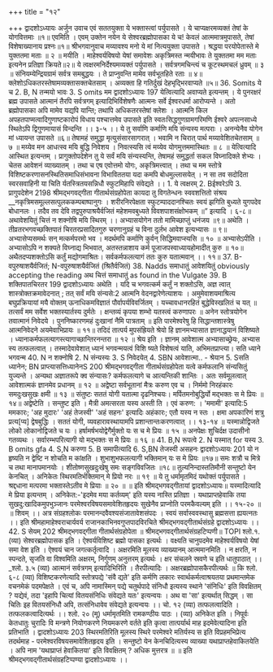 +++
title = "१२"

+++
द्वादशोऽध्यायः अर्जुन उवाच 
एवं सततयुक्ता ये भक्तास्त्वां पर्युपासते । ये चाप्यक्षरमव्यक्तं तेषां के योगवित्तमाः ॥१॥ 
एवमिति । एवम् उक्तेन नयेन ये सेश्वरब्रह्मोपासका ये च! केवलं आत्ममात्रमुपासते, तेषां विशेषाख्यानाय प्रश्नः॥१॥ 
श्रीभगवानुवाच 
मय्यावश्य मनो ये मां नित्ययुक्ता उपासते । श्रद्धया परयोपेतास्ते मे युक्ततमा मताः ॥ २ ॥ 
मयीति । माहेश्वर्यविषयो येषां समावेशः अकृत्रिमस्त न्मयीभावः ते युक्ततमा मम मताः इत्यनेन प्रतिज्ञा क्रियते॥२॥ 
ये त्वक्षरमनिर्देश्यमव्यक्तं पर्युपासते । सर्वत्रगमचिन्त्यं च कूटस्थमचलं ध्रुवम् ॥ ३ ॥ संनियम्येन्द्रियग्रामं सर्वत्र समबुद्धयः । ते प्राप्नुवन्ति मामेव सर्वभूतहिते रताः ॥ ४॥ क्लेशोऽधिकतरस्तेषामव्यक्तासक्तचेतसाम् । अव्यक्ता हि गतिर्दुखं देहभृद्भिरवाप्यते ॥५॥ 
36. Somits ये च 2. B, N तन्मयो भावः 3. S omits मम 
द्वादशोऽध्यायः 
197 येत्वित्यादि अवाप्यते इत्यन्तम् । ये पुनरक्षरं ब्रह्म उपासते आत्मानं तैरपि सर्वत्रगम् इत्यादिभिर्विशेषणैः आत्मनः सर्वे ईश्वरधर्मा आरोप्यन्ते । अतो ब्रह्मोपासका अपि मामेव यद्यपि यान्ति; तथापि अधिकतरस्तेषां क्लेशः । आत्मनि किल अपहतपाप्मत्वादिगुणाष्टकारोपं विधाय पश्चात्तमेव उपासते इति स्वतःसिद्धगुणग्रामगरिमणि ईश्वरे अपत्नसाध्ये स्थितेऽपि द्विगुणमायासं विन्दन्ति ।। ३-५ ।। 
ये तु सर्वाणि कर्माणि मयि संन्यस्य मत्पराः । अनन्येनैव योगेन मां ध्यायन्त उपासते ॥६॥ तेषामहं समुद्धा मृत्युसंसारसागरात् । भवामि न चिरात् पार्थ मय्यावेशितचेतसाम् ॥ ७ ॥ मय्येव मन आधत्स्व मयि बुद्धि निवेशय । निवत्स्यसि त्वं मय्येव योगमुत्तममास्थितः ॥ ८ ॥ 
येत्वित्यादि आस्थित इत्यन्तम् । प्रागुक्तोपदेशेन तु ये सर्वं मयि संन्यस्यन्ति, तेषामहं समुद्धर्ता सकल विघ्नादिक्ले शेभ्यः । चेतस आवेशनं व्याख्यातम् । तथा च एष एवोत्तमो योगः, अकृत्रिमत्त्वात् । तथा च मम स्तोत्रे 
विशिष्टकरणासनस्थितिसमाधिसंभावना 
विभाविततया यदा कमपि बोधमुल्लासयेत् । न सा तव सदोदिता स्वरसवाहिनी या चिति 
र्यतस्त्रितयसन्निधौ स्फुटमिहापि संवेद्यते ।। 1. ये त्वक्षरम् 2. Bईश्वरेऽपि 3. प्रागुपदेशेन 
2198 
श्रीमद्भगवद्गीता गीतार्थसंग्रहोपेता कायदा तु विगतेन्धनः स्ववशत्तितो संश्रय 
__नकृत्रिमसमूल्लसत्पुलककम्पबाष्पानुगः । 
शरीरनिरपेक्षता स्फुटम्पाददानश्चितः 
स्वयं झगिति बुध्यते युगपदेव बोधानलः । तदैव तव देवि तद्वपुरुपाश्रयैर्वजितं 
महेशमवबुध्यते विवशपाशसंक्षोभकम् ॥” इत्यादि । ६-८॥ 
अथावेशयितुं चित्तं न शक्नोषि मयि स्थिरम् ।। अभ्यासयोगेन ततो मामिच्छाप्तुं धनंजय ॥९॥ 
अथेति । तीव्रतरभगवच्छक्तिपातं चिरतरप्रसादितगुरु चरणानुग्रहं च विना दुर्लभ आवेश इत्यभ्यासः ॥ ९॥ 
अभ्यासेप्यसमर्थः सन् मत्कर्मपरमो भव । मदर्थमपि कर्माणि कुर्वन् सिद्धिमवाप्स्यसि ॥ १० ॥ 
अभ्यासेऽपीति । अभ्यासोऽपि न शक्यते विघ्नाद्य भिभवात, अतस्तन्नाशाय कर्म पूजाजपस्वाध्यायहोमादीत् कुरु ॥ १०॥ 
अथैतदप्यशक्तोऽसि कर्तुं मद्योगमाश्रितः। सर्वकर्मफलत्यागं ततः कुरु यतात्मवान् ।। ११॥ 
37. B-वपुरुषाशयैर्वजितं; N-वपुरुषाशयैर्वजितं (श्रितैर्वजितं) 
38. Nadds समाधातुं आवेशयितुं obviously accepting the reading अथ चित्तं समाधातुं as found in the Vulgate 
39. B शक्तिपातचिरतर 
199 
द्वादशोऽध्यायः अथेति । यदि च भगवत्कर्म कर्तुं न शक्तोऽसि, अज्ञ त्वात् शास्त्रोक्तक्रमावेदनात् ; तत् सर्वं मयि संन्यसे:2 आत्मनि वेदनद्वारेणेत्याशयः । अमुमेवाशयमाश्रित्य बघुप्रक्रियायां मयै 
वोक्तम् 
ऊनाधिकमविज्ञातं पौर्वापर्यविवर्जितम् । यच्चावधानरहितं बुद्धेविस्खलितं च यत् ॥ तत्सर्वं मम सर्वेश भक्तस्यार्तस्य दुर्मतेः । क्षन्तव्यं कृपया शम्भो यतस्त्वं करुणापरः ॥ अनेन स्तोत्रयोगेन तवात्मानं निवेदये । 
पुननिष्कारणमहं दुःखानां नैमि पात्रताम् ॥ इति पारमेश्वरेषु हि सिद्धान्तशास्त्रेषु आत्मनिवेदने अयमेवाभिप्रायः 
॥ ११॥ 
तदिदं तात्पर्य मुपसंह्रियते 
श्रेयो हि ज्ञानमभ्यासात ज्ञानाद्धयानं विशिष्यते । ध्यानाकर्मफलत्यागस्त्यागाच्छान्तिरनन्तरा ॥ १२ ॥ 
श्रेय इति । ज्ञानम् आवेशात्म अभ्यासाच्छ्रेयः, अभ्यास स्य तत्फलत्वात् । तस्मादेवावेशात् ध्यानं भगवन्मयत्वं विशि ष्यते विशेषत्वं याति, अभिमतप्राप्त्या। सति ध्याने भगवन्म 
40. N न शक्नोषि 2. N संन्यस्यः 3. S निवेदयेत् 4. SBN आवेशात्मा.. - श्रेयान 5. Sसति ध्यानेन; BN प्राप्त्यासत्तिध्यानेनS 
200 
श्रीमद्भगवद्गीता गीतार्थसंग्रहोपेता यत्वे कर्मफलानि संन्यसितुं युज्यन्ते । अन्यथा अज्ञातरूपे क्व संन्यासः? कर्मफलत्यागे च आत्यन्तिकी शान्तिः । अतः सर्वमूलत्वात् आवेशात्मकं ज्ञानमेव प्रधानम् ॥ १२ ॥ 
अद्वेष्टा सर्वभूतानां मैत्रः करुण एव च । निर्ममो निरहंकारः समदुःखसुखः क्षमी ॥ १३ ॥ संतुष्टः सततं योगी यतात्मा दृढनिश्चयः। मर्पितमनोबुद्धिर्यो मद्भक्तः स मे प्रियः ॥ १४॥ 
अद्वेष्टेति । सन्तुष्ट इति । मैत्री अमत्सरता यस्य अस्ती ति । एवं करुण: । 'ममामी' इत्यादि:5 ममकारः; 'अह मुदारः' 'अहं तेजस्वी' 'अहं सहनः' इत्यादिः अहंकारः; एतौ यस्य न स्तः । क्षमा अपकारिणं शत्रु प्रत्य[प्य] द्वेषबुद्धिः । सततं योगी, व्यवहारावस्थायामपि प्रशान्तान्तःकरणत्वात् ।। १३-१४ ॥ 
यस्मान्नोद्विजते लोको लोकानोद्विजते च यः । हर्षामर्षभयोद्वेगैर्मुक्तो यः स च मे प्रियः ॥ १५ ॥ 
अनपेक्षः शुचिर्दक्ष उदासीनो गतव्यथः । सर्वारम्भपरित्यागी यो मद्भक्तः स मे प्रियः ॥ १६ ॥ 
41. B,N रूपत्वे 2. N यस्मात् for यस्य 3. B omits gfa 4. S,N करुणा 5. B समापीत्यादि 6. S,BN तेजस्वी असहनः 
द्वादशोऽध्यायः 
201 यो न हृष्यति न द्वेष्टि न शोचति म कांक्षति । शुभाशुभफलत्यागी भक्तिमान् यः स मे प्रियः ॥१७॥ समः शत्रौ च मित्रे च तथा मानापमानयोः । शीतोष्णसुखदुःखेषु समः सङ्गविवजितः ॥१८॥ तुल्यनिन्दास्ततिमौनी सन्तुष्टो येन केनचित् । अनिकेतः स्थिरमतिर्भक्तिमान् मे प्रियो नरः ॥ १९ ॥ ये तु धर्मामृतमिदं यथोक्तं पर्युपासते । श्रद्दधाना मत्परमा भक्तास्तेऽतीव मे प्रियाः ॥ २० ॥ ॥ इति श्रीमद्भगवद्गीतायां द्वादशोऽध्यायः॥ 
यस्मादित्यादि मे प्रिया इत्यन्तम् । अनिकेत:-'इदमेव मया कर्तव्यम्' इति यस्य नास्ति प्रतिज्ञा । यथाप्राप्तहेवाकि तया सुखदु:खादिकमुपभुञ्जानः परमेश्वरविषयसमावेशितहृदयः सुखेनैव प्राप्नोति परमकैवल्यम् इति ।। १५-२० ॥ 
॥ शिवम् ।। 
अत्र संग्रहश्लोकः 
परमानन्दवैवश्यसंजातावेशसंपदः । स्वयं सर्वास्ववस्थासु ब्रह्मसत्ता ह्ययत्नतः ।। 
इति श्रीमहामाहेश्वराचार्यवर्य राजानकाभिनवगुप्तपादविरचिते 
श्रीमद्भगवद्गीतार्थसंग्रहे द्वादशोऽध्यायः ।। 
42. S सेयम् 
202 
श्रीमद्भगवद्गीता गीतार्थसंग्रहोपेता 
॥ श्रीमद्भगवद्गीतार्थसंग्रहटिप्पणी॥ TOPI श्लो.१. (व्या) सेश्वरब्रह्मोपासक इति । ऐश्वर्यविशिष्ट ब्रह्मो पासका इत्यर्थः । वक्ष्यति चानुपदमेव माहेश्वर्यविषयो येषां समा वेश इति । ऐश्वयं चान जगत्कर्तृत्वादि । 
अक्षरमिति मूलस्य व्याख्यानम् आत्ममानमिति । न क्षरति, न स्पन्दते, सृजति वा विश्वमिति अक्षरम्, निर्गुणम् अनुत्तरम् इत्यर्थः । क्षर संचलने स्रवणे च इति धातुपाठात् ।। 
_श्लो. ३.५ (व्या) आत्मानं सर्वत्रगम् इत्यादिभिरिति । तैरपीत्यादिः । अक्षरब्रह्मोपासकैरपीत्यर्थः ॥ कि श्लो. ६-८ (व्या) विशिष्टकरणेत्यादि स्तोत्रपद्ये 'संवै द्यते' इति कर्मणि लकारः स्वार्थकर्मत्वाश्रयतया प्रथमान्तमेक वचनमेकं पदमपेक्षते । एवं च, अपि नामास्मिन् पद्ये चतुर्थपादे संनिधौ इत्यस्य स्थाने 'संनिधिः' इति विवक्षितम् ? यद्येवं, तदा 'इहापि चित्यां वितयसंनिधिः संवेद्यते यतः' इत्यन्वयः । अथ वा 'सा' इत्यर्थात् सिद्धम् । सा चितिः इह वितयसंनिधौ अपि, तत्संनिधावेव संवेद्यते इत्यन्वयः ।। 
चो. १२ (व्या) तत्फलत्वादिति । तत्फलकत्वादित्यर्थः ।। श्लो. २० (मू) धर्मामृतमिति रामकण्ठीयः पाठः । 
(व्या) अनिकेत इति । निपूर्वः केतधातुः चुरादिः वि मन्त्रणे नियोगकरणे नियमकरणे वर्तते इति कृत्वा तात्पर्यार्थ माह इदमेवेत्यादिना इति प्रतिभाति । 
द्वादशोऽध्यायः 
203 स्थिरमतिरिति मूलस्य स्थिरे परमेश्वरे मतिर्यस्य स इति विप्रहमभिप्रेत्य तदर्थमाह - परमेश्वरविषयसमावेशितहृदय इति । 
सन्तुष्टो येन केनचिदित्यस्य व्याख्या यथाप्राप्तहेवाकितयेति । अपि नाम 'यथाप्राप्तं हेवाकितया' इति विवक्षितम् ? अधिक मुत्तरत्र ॥ ॥ इति श्रीमद्भगवद्गीतार्थसंग्रहटिप्पण्या द्वादशोऽध्यायः ।। 